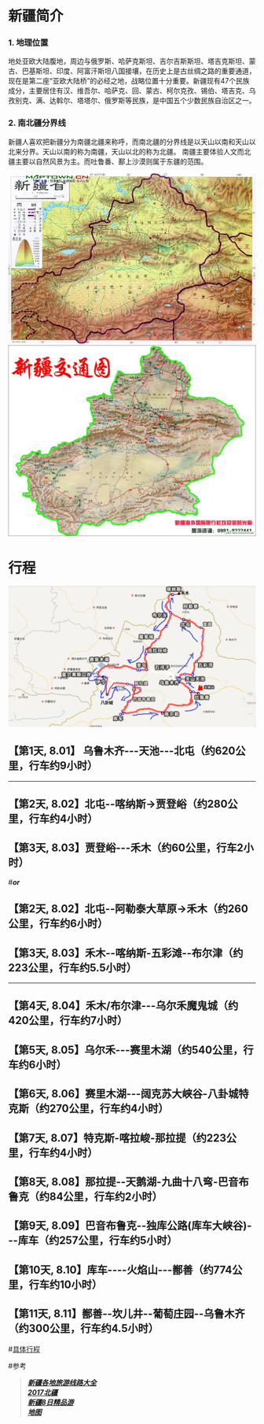 # 新疆简介

### 1. 地理位置 
   地处亚欧大陆腹地，周边与俄罗斯、哈萨克斯坦、吉尔吉斯斯坦、塔吉克斯坦、蒙古、巴基斯坦、印度、阿富汗斯坦八国接壤，在历史上是古丝绸之路的重要通道，现在是第二座“亚欧大陆桥”的必经之地，战略位置十分重要。新疆现有47个民族成分，主要居住有汉、维吾尔、哈萨克、回、蒙古、柯尔克孜、锡伯、塔吉克、乌孜别克、满、达斡尔、塔塔尔、俄罗斯等民族，是中国五个少数民族自治区之一。
### 2. 南北疆分界线 
   新疆人喜欢把新疆分为南疆北疆来称呼，而南北疆的分界线是以天山以南和天山以北来分界。天山以南的称为南疆，天山以北的称为北疆。
南疆主要体验人文而北疆主要以自然风景为主。而吐鲁番、鄯上沙漠则属于东疆的范围。


![新疆地形1](./pics/新疆地形.jpg) <br>
![新疆地形2](./pics/新疆地形_2.jpg) <br>


# 行程

![行程](./pics/all.png) <br>
## 【第1天, 8.01】 乌鲁木齐---天池---北屯（约620公里，行车约9小时）
   ---------------

## 【第2天, 8.02】北屯--喀纳斯→贾登峪（约280公里，行车约4小时）
## 【第3天, 8.03】贾登峪---禾木（约60公里，行车2小时）
#___or___
## 【第2天, 8.02】北屯--阿勒泰大草原→禾木（约260公里，行车约6小时）
## 【第3天, 8.03】禾木--喀纳斯-五彩滩--布尔津（约223公里，行车约5.5小时）
   ---------------
## 【第4天, 8.04】禾木/布尔津---乌尔禾魔鬼城（约420公里，行车约7小时）
  
## 【第5天, 8.05】乌尔禾---赛里木湖（约540公里，行车约6小时）

## 【第6天, 8.06】赛里木湖---阔克苏大峡谷-八卦城特克斯（约270公里，行车约4小时）

## 【第7天, 8.07】特克斯-喀拉峻-那拉提（约223公里，行车约4小时）

## 【第8天, 8.08】那拉提--天鹅湖-九曲十八弯-巴音布鲁克（约84公里，行车约2小时）

## 【第9天, 8.09】巴音布鲁克--独库公路(库车大峡谷)---库车（约257公里，行车约5小时）

## 【第10天, 8.10】库车----火焰山---鄯善（约774公里，行车约10小时）

## 【第11天, 8.11】鄯善--坎儿井--葡萄庄园--乌鲁木齐（约300公里，行车约4.5小时）

#[具体行程](./detail.md)

#参考
>***[新疆各地旅游线路大全](https://www.sohu.com/a/244838612_100013181)*** <br>
>***[2017北疆](https://you.ctrip.com/travels/chugokuchiho21364/3706875.html)*** <br>
>***[新疆8日精品游](http://www.mafengwo.cn/sales/2689766.html)*** <br>
>***[地图](https://baijiahao.baidu.com/s?id=1625170453362520848&wfr=spider&for=pc)*** <br>

